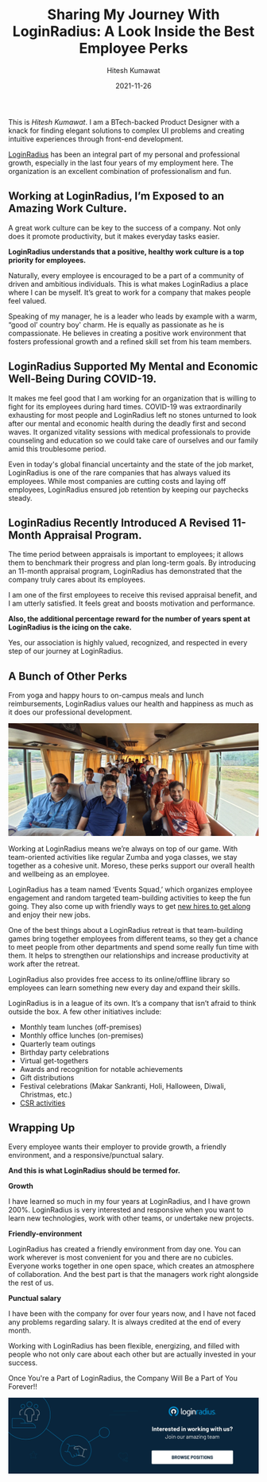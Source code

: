 ﻿---
title: "Sharing My Journey With LoginRadius: A Look Inside the Best Employee Perks"
date: "2021-11-26"
coverImage: "picture04.webp"
category: ["loginradius"]
featured: false 
author: "Hitesh Kumawat"
description: "Working at LoginRadius is more than just a job. The organization is an excellent combination of professionalism and fun, where an employee’s association is highly valued, recognized, and respected in every step of their journey."
metadescription: "From working with the brilliant minds in the industry to being highly recognized, this blog will give you a behind the scenes look at what it is like to work at LoginRadius."
metatitle: "I Work For LoginRadius and Here is What It's Like"
---

This is _Hitesh Kumawat_. I am a BTech-backed Product Designer with a knack for finding elegant solutions to complex UI problems and creating intuitive experiences through front-end development. 

[LoginRadius](https://www.loginradius.com/company/) has been an integral part of my personal and professional growth, especially in the last four years of my employment here. The organization is an excellent combination of professionalism and fun.


## Working at LoginRadius, I’m Exposed to an Amazing Work Culture.

A great work culture can be key to the success of a company. Not only does it promote productivity, but it makes everyday tasks easier. 

**LoginRadius understands that a positive, healthy work culture is a top priority for employees.**

Naturally, every employee is encouraged to be a part of a community of driven and ambitious individuals. This is what makes LoginRadius a place where I can be myself. It’s great to work for a company that makes people feel valued.

Speaking of my manager, he is a leader who leads by example with a warm, “good ol’ country boy' charm. He is equally as passionate as he is compassionate. He believes in creating a positive work environment that fosters professional growth and a refined skill set from his team members.


## LoginRadius Supported My Mental and Economic Well-Being During COVID-19.

It makes me feel good that I am working for an organization that is willing to fight for its employees during hard times. COVID-19 was extraordinarily exhausting for most people and LoginRadius left no stones unturned to look after our mental and economic health during the deadly first and second waves. It organized vitality sessions with medical professionals to provide counseling and education so we could take care of ourselves and our family amid this troublesome period.

Even in today's global financial uncertainty and the state of the job market, LoginRadius is one of the rare companies that has always valued its employees. While most companies are cutting costs and laying off employees, LoginRadius ensured job retention by keeping our paychecks steady.


## LoginRadius Recently Introduced A Revised 11-Month Appraisal Program.

The time period between appraisals is important to employees; it allows them to benchmark their progress and plan long-term goals. By introducing an 11-month appraisal program, LoginRadius has demonstrated that the company truly cares about its employees.

I am one of the first employees to receive this revised appraisal benefit, and I am utterly satisfied. It feels great and boosts motivation and performance. 

**Also, the additional percentage reward for the number of years spent at LoginRadius is the icing on the cake.**

Yes, our association is highly valued, recognized, and respected in every step of our journey at LoginRadius. 


## A Bunch of Other Perks

From yoga and happy hours to on-campus meals and lunch reimbursements, LoginRadius values our health and happiness as much as it does our professional development.

![picture05.webp](picture05.webp)

Working at LoginRadius means we’re always on top of our game. With team-oriented activities like regular Zumba and yoga classes, we stay together as a cohesive unit. Moreso, these perks support our overall health and wellbeing as an employee.

LoginRadius has a team named ‘Events Squad,’ which organizes employee engagement and random targeted team-building activities to keep the fun going. They also come up with friendly ways to get [new hires to get along](https://www.loginradius.com/blog/fuel/loginradius-journey-csm/) and enjoy their new jobs.

One of the best things about a LoginRadius retreat is that team-building games bring together employees from different teams, so they get a chance to meet people from other departments and spend some really fun time with them. It helps to strengthen our relationships and increase productivity at work after the retreat.

LoginRadius also provides free access to its online/offline library so employees can learn something new every day and expand their skills. 

LoginRadius is in a league of its own. It’s a company that isn’t afraid to think outside the box. A few other initiatives include:



* Monthly team lunches (off-premises)
* Monthly office lunches (on-premises)
* Quarterly team outings
* Birthday party celebrations
* Virtual get-togethers
* Awards and recognition for notable achievements
* Gift distributions
* Festival celebrations (Makar Sankranti, Holi, Halloween, Diwali, Christmas, etc.)
* [CSR activities](https://www.loginradius.com/blog/fuel/loginradius-journey-csm/)


## Wrapping Up

Every employee wants their employer to provide growth, a friendly environment, and a responsive/punctual salary.

**And this is what LoginRadius should be termed for.**

**Growth**

I have learned so much in my four years at LoginRadius, and I have grown 200%. LoginRadius is very interested and responsive when you want to learn new technologies, work with other teams, or undertake new projects.

**Friendly-environment**

LoginRadius has created a friendly environment from day one. You can work wherever is most convenient for you and there are no cubicles. Everyone works together in one open space, which creates an atmosphere of collaboration. And the best part is that the managers work right alongside the rest of us. 

**Punctual salary**

I have been with the company for over four years now, and I have not faced any problems regarding salary. It is always credited at the end of every month. 

Working with LoginRadius has been flexible, energizing, and filled with people who not only care about each other but are actually invested in your success. 

Once You're a Part of LoginRadius, the Company Will Be a Part of You Forever!!

[![career-page](career-page.webp)](https://www.loginradius.com/careers/)